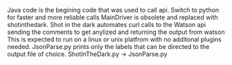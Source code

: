 Java code is the begining code that was used to call api. Switch to python for faster and more reliable calls
MainDriver is obsolete and replaced with shotinthedark. Shot in the dark automates curl calls to the  Watson api sending the comments to get anylized and returning the output from watson This is expected to run on a linux or unix platfrom with no additonal plugins needed. 
JsonParse.py prints only the labels that can be directed to the output file of choice.
ShotInTheDark.py -> JsonParse.py
